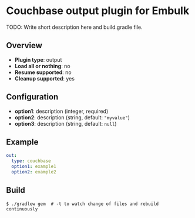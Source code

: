 # Couchbase output plugin for Embulk

TODO: Write short description here and build.gradle file.

## Overview

* **Plugin type**: output
* **Load all or nothing**: no
* **Resume supported**: no
* **Cleanup supported**: yes

## Configuration

- **option1**: description (integer, required)
- **option2**: description (string, default: `"myvalue"`)
- **option3**: description (string, default: `null`)

## Example

```yaml
out:
  type: couchbase
  option1: example1
  option2: example2
```


## Build

```
$ ./gradlew gem  # -t to watch change of files and rebuild continuously
```

